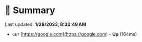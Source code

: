# 📖 Summary
Last updated: **1/29/2023, 8:30:49 AM**

- `GET` [https://google.com](https://google.com) - **Up** (164ms)

